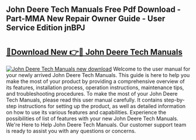 ## John Deere Tech Manuals Free Pdf Download - Part-MMA New Repair Owner Guide - User Service Edition jnBPJ

# <h2><a href="http://bc85890.oget.top/?id=John+Deere+Tech+Manuals">🔗Download New 👉🔴 John Deere Tech Manuals</a></h2>

[![John Deere Tech Manuals new download](https://i.imgur.com/5g1atiW.png)](http://bc85890.oget.top/?id=John+Deere+Tech+Manuals)
Welcome to the user manual for your newly arrived John Deere Tech Manuals. This guide is here to help you make the most of your product by providing a comprehensive overview of its features, installation process, operation instructions, maintenance tips, and troubleshooting procedures. To make the most of your John Deere Tech Manuals, please read this user manual carefully. It contains step-by-step instructions for setting up the product, as well as detailed information on how to use its various features and capabilities. Experience the possibilities of list of features with your new John Deere Tech Manuals. We're Here to Help John Deere Tech Manuals. Our customer support team is ready to assist you with any questions or concerns.
